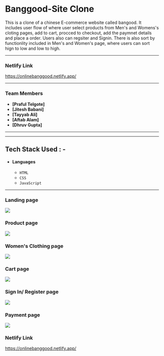 # Banggood-Site Clone
This is a clone of a chinese E-commerce website called bangood. It includes user flow of where user select products from Men's and Womens's cloting pages, add to cart, procced 
to checkout, add the paymnet details and place a order. Users also can regsiter and Signin. There is also sort by functionlity included in Men's and Women's page, where users 
can sort hign to low and low to high.

---

### Netlify Link

https://onlinebanggood.netlify.app/


---

### Team Members

- **[Praful Telgote]**
- **[Jitesh Babani]**
- **[Tayyab Ali]** 
- **[Aftab Alam]**
- **[Dhruv Gupta]**

---

---

## Tech Stack Used : -

- #### Languages
  - `HTML`
  - `CSS`
  - `JavaScript`

---


### Landing page

![](/website-pictures/landing-page.png)

### Product page

![](https://miro.medium.com/max/786/1*T-Sx5w8abiXsEMtuA_L1qw.webp)

### Women's Clothing page

![](/website-pictures/womens-page.png)

### Cart page

![](/website-pictures/cart-page.png)

### Sign In/ Register page

![](/website-pictures/register-page.png)

### Payment page

![](/website-pictures/payment-page.png)

### Netlify Link

https://onlinebanggood.netlify.app/
